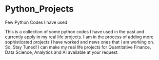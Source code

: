 # Python_Projects
Few Python Codes I have used

This is a collection of some python codes I have used in the past and currently apply in my real life projects. 
I am in the process of adding more sophisticated projects I have worked and news ones that I am working on. So, Stay Tuned!
I can make my real life projects for Quantitative Finance, Data Science, Analytics and AI available at your request.
